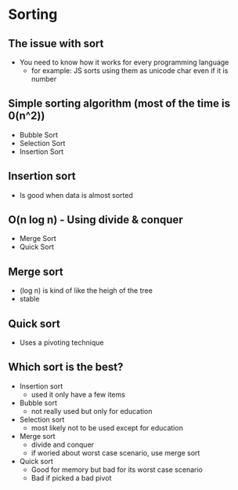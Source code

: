 # Sorting

## The issue with sort

- You need to know how it works for every programming language
  - for example: JS sorts using them as unicode char even if it is number

## Simple sorting algorithm (most of the time is 0(n^2))

- Bubble Sort
- Selection Sort
- Insertion Sort

## Insertion sort

- Is good when data is almost sorted

## O(n log n) - Using divide & conquer

- Merge Sort
- Quick Sort

## Merge sort

- (log n) is kind of like the heigh of the tree
- stable

## Quick sort

- Uses a pivoting technique

## Which sort is the best?

- Insertion sort
  - used it only have a few items
- Bubble sort
  - not really used but only for education
- Selection sort
  - most likely not to be used except for education
- Merge sort
  - divide and conquer
  - if woried about worst case scenario, use merge sort
- Quick sort
  - Good for memory but bad for its worst case scenario
  - Bad if picked a bad pivot
